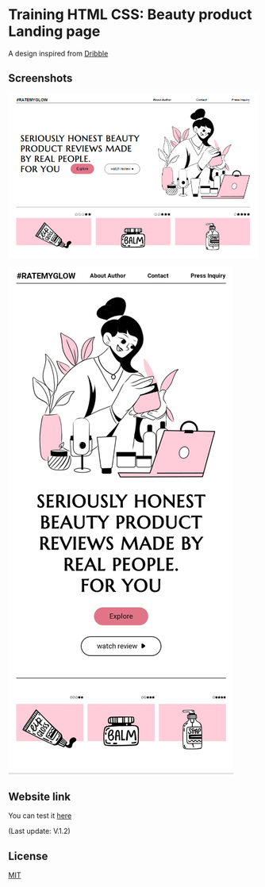 
# Training HTML CSS: Beauty product Landing page

A design inspired from  [Dribble](https://dribbble.com/shots/19425354-Beauty-blog-website-UCG)


## Screenshots

![Desktop Screenshot](https://github.com/Fifie38/Training-HTML-CSS__Beauty-product-Landing-page/blob/main/design/desktop.PNG)

![Mobile Screenshot](https://github.com/Fifie38/Training-HTML-CSS__Beauty-product-Landing-page/blob/main/design/mobile.jpg)

## Website link
You can test it [here](https://sunny-pavlova-dea7ff.netlify.app/)

(Last update: V.1.2)
## License

[MIT](https://choosealicense.com/licenses/mit/)

